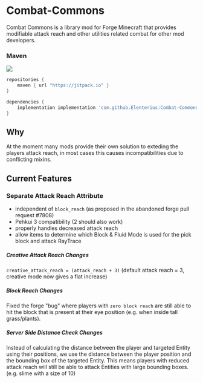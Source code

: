 # Combat-Commons

Combat Commons is a library mod for Forge Minecraft that provides modifiable attack reach and other utilities related combat for other mod developers.

### Maven

[![](https://jitpack.io/v/Elenterius/Combat-Commons.svg)](https://jitpack.io/#Elenterius/Combat-Commons)

```groovy
repositories {
    maven { url "https://jitpack.io" }
}

dependencies {
    implementation implementation 'com.github.Elenterius:Combat-Commons:Tag'
}
```

## Why

At the moment many mods provide their own solution to exteding the players attack reach, in most cases this causes incompatibilities due to conflicting mixins.

## Current Features

### Separate Attack Reach Attribute

- independent of `block_reach` (as proposed in the abandoned forge pull request #7808)
- Pehkui 3 compatibility (2 should also work)
- properly handles decreased attack reach
- allow items to determine which Block & Fluid Mode is used for the pick block and attack RayTrace
 
##### Creative Attack Reach Changes
`creative_attack_reach = (attack_reach + 3)`  (default attack reach = 3, creative mode now gives a flat increase)

##### Block Reach Changes
Fixed the forge "bug" where players with `zero block reach` are still able to hit the block that is present at their eye position (e.g. when inside tall grass/plants).

##### Server Side Distance Check Changes
Instead of  calculating the distance between the player and targeted Entity using their positions, we use the distance between the player position and the bounding box of the targeted Entity. This means players with reduced attack reach will still be able to attack Entities with large bounding boxes. (e.g. slime with a size of 10)

